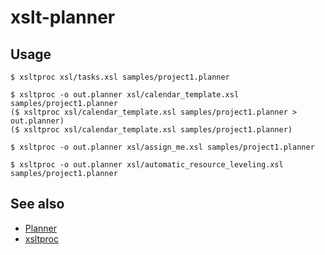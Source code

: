# xslt-planner

## Usage
    $ xsltproc xsl/tasks.xsl samples/project1.planner

    $ xsltproc -o out.planner xsl/calendar_template.xsl samples/project1.planner
    ($ xsltproc xsl/calendar_template.xsl samples/project1.planner > out.planner)
    ($ xsltproc xsl/calendar_template.xsl samples/project1.planner)

    $ xsltproc -o out.planner xsl/assign_me.xsl samples/project1.planner

    $ xsltproc -o out.planner xsl/automatic_resource_leveling.xsl samples/project1.planner

## See also
- [Planner](https://wiki.gnome.org/Apps/Planner)
- [xsltproc](http://xmlsoft.org/XSLT/xsltproc2.html)
